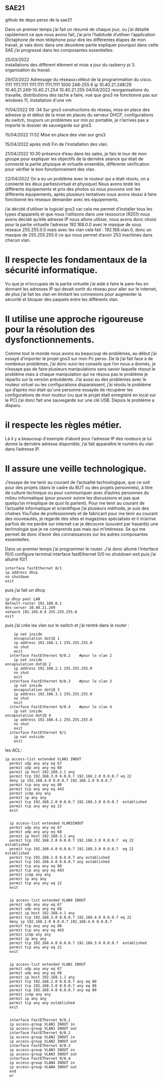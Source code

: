 ## SAE21
github de depo perso de la sae21

Dans un premier temps j’ai fait un résumé de chaque jour, ou j’ai détaillé rapidement ce que nous avons fait, j’ai pris l’habitude d’utiliser l’application Dictaphone de mon téléphone pour dire les différentes étapes de mon travail, je vais donc dans une deuxième partie expliquer pourquoi dans cette SAE j’ai progressé dans les composantes essentielles. 

25/03/2022            
installations  des différent élèment et mise a jour du rasberry pi 3.
organisation du travail.

29/03/2022
Adressage du réseaux+début de la programmation du cisco. 
1111 1111.1111 1111.1111 1111.1111 1000
248-255 6 ip
10.40.21.248/29
10.40.21.249-10.40.21.254
10.40.21.255
04/04/2022 reorganisations du travaille, distributions des tache a faire, vue que gns3 ne fonctionne pas sur windows 11, installation d'une vm

11/04/2022  09 :34
Sur gns3 constructions du réseau, mise en place des adresse ip et début de la mise en places du serveur DHCP, configurations du switch, toujours un problèmes sur min pc portable, je n’arrives pas a importé le dossier de sauvegarde sur gns3.

15/04/2022        11:52
Mise en place des vlan sur gns3.

15/04/2022 après midi 
Fin de l’installation des vlan. 

21/04/2022 10:30 
présence d’eau dans les sales, je fais le tour de mon groupe pour expliquer les objectifs de la dernière séance qui était de connecté la partie physique et virtuelle ensemble, différente vérification pour vérifier le bon fonctionnement des vlan. 

22/04/2022 
On a eu un problème avec le routeur qui a était résolu, on a connecté les deux parties(virtuel et physique) 
Nous avons testé les différents équipements et prix des photos où nous pouvons voir les différents équipements, après plusieurs tentatives nous avons réussi à faire fonctionné les réseaux demander avec les équipements.


j’ai décidé d’utiliser le logiciel gns3 car cela me permet d’installer tous les types d’appareils et que nous l’utilisons dans une ressource (R201) 
nous avons décidé qu’elle adresse IP nous allons utiliser, nous avons donc choisi pour la partie virtuelle l’adresse 192.168.0.0 avec le masque de sous réseaux 255.255.0.0 mais avec les vlan cela fait : 192.168.vlan.0, donc un masque de 255.255.255.0 ce qui nous permet d’avoir 253 machines dans chacun vlan.

# Il respecte les fondamentaux de la sécurité informatique. 
Vu que je m’occupais de la partie virtuelle j’ai aidé à faire le pare-feu en donnant les adresses IP qui devait sortir du réseau pour aller sur le internet, de plus j’ai fait les vlan en limitant les connexions pour augmenter la sécurité et bloquer des paquets entre les différents vlan. 
# Il utilise une approche rigoureuse pour la résolution des dysfonctionnements. 
Comme tout le monde nous avons eu beaucoup de problèmes, au début j’ai essayé d’importer le projet gns3 sur mon Pc perso. De là j’ai fait face à de nombreux problèmes, j’ai donc suivi les conseils que l’on nous a donnés, je n’essaye pas de faire plusieurs manipulations sans savoir laquelle résout le problème mais à chaque manipulation qui ne résous pas le problème je répartis sur la version précédente. J’ai aussi eu des problèmes avec le routeur virtuel ou les configurations disparaissent, j’ai résolu le problème qui d’après moi était qu'une personne essayée de récupérer les configurations de mon routeur (vu que le projet était enregistré en local sur le PC) j’ai donc fait une sauvegarde sur une clé USB. Depuis le problème a disparu. 
# il respecte les règles métier. 
Là il y a beaucoup d'exemple d’abord pour l’adresse IP des routeurs je lui donne la dernière adresse disponible, j’ai fait apparaître le numéro du vlan dans l’adresse IP.

# Il assure une veille technologique.
J’essaye de me tenir au courant de l’actualité technologique, que ce soit pour des projets (dans le cadre du BUT ou des projets personnels), à titre de culture technique ou pour communiquer avec d’autres personnes du milieu informatique (pour pouvoir suivre les discussions et pas que quelqu’un m’explique de quoi ils parlent).
Pour me tenir au courant de l’actualité informatique et scientifique j’ai plusieurs méthode, je suis des chaînes YouTube de professionnels et de fabricant pour me tenir au courant des nouveautés, je regarde des sites et magazines spécialisés et il m’arrive parfois de me perdre sur internet car je découvre (souvent par hasards) une technologie que je ne comprends pas mais qui m’intéresse. Se qui me permet de donc d’avoir des connaissances sur les autres composantes essentielles.


Dans un premier temps j’ai programmer le router.
J’ai donc allumé l’interface f0/0
  configure terminal 
    interface fastEthernet 0/0
    no shutdown
    exit
    puis j’ai allumé f0/1

    interface fastEthernet 0/1
    ip address dhcp
    no shutdown 
    exit 
   
puis j’ai fait un dhcp

    ip dhcp pool LAN
    default-router 192.168.0.1
    dns-server 10.40.21.249
    network 192.168.0.0 255.255.255.0
    exit
puis j’ai crée les vlan sur le switch et j’ai rentré dans le router :
``` interface FastEthernet 0/0.1    #pour le vlan 1
    ip nat inside
  	encapsulation dot1Q 1
  	ip address 192.168.1.1 255.255.255.0
	no shut
  	exit
  interface FastEthernet 0/0.2    #pour le vlan 2
  	ip nat inside
encapsulation dot1Q 2
  	ip address 192.168.2.1 255.255.255.0
	no shut
  	exit
  interface FastEthernet 0/0.3    #pour le vlan 3
  	ip nat inside
	encapsulation dot1Q 3
  	ip address 192.168.3.1 255.255.255.0
	no shut
  	exit
  interface FastEthernet 0/0.4    #pour le vlan 4
  	ip nat inside
encapsulation dot1Q 4
  	ip address 192.168.4.1 255.255.255.0
	no shut
  	exit
  interface FastEthernet 0/1
  	ip nat outside
  	exit
 ```
   
   
    
les ACL:
 ```
 ip access-list extended VLAN1 INOUT
   permit udp any any eq 67   
   permit udp any any eq 68  
   permit ip host 192.168.2.1 any
   permit tcp 192.168.3.0 0.0.0.7 192.168.2.0 0.0.0.7 eq 22
   deny ip 192.168.4.0 0.0.0.7 192.168.2.0 0.0.0.7
   permit tcp any any eq 80
   permit tcp any any eq 443
   permit icmp any any 
   permit ip any any 
   permit tcp 192.168.2.0 0.0.0.7 192.168.3.0 0.0.0.7  established
   permit tcp any any eq 22
   exit


   ip access-list extended VLAN3INOUT
   permit udp any any eq 67
   permit udp any any eq 68
   permit ip host 192.168.3.1 any
   permit tcp 192.168.2.0 0.0.0.7 192.168.3.0 0.0.0.7  eq 22 established
   permit tcp 192.168.4.0 0.0.0.7 192.168.3.0 0.0.0.7  eq 22 established
   permit tcp 192.168.2.0 0.0.0.7 any established
   permit tcp 192.168.4.0 0.0.0.7 any established
   permit tcp any any eq 80
   permit tcp any any eq 443
   permit icmp any any
   permit ip any any
   permit tcp any any eq 22
   exit


   ip access-list extended VLAN4 INOUT
   permit udp any any eq 67
   permit udp any any eq 68
   permit ip host 192.168.4.1 any
   permit tcp 192.168.3.0 0.0.0.7 192.168.4.0 0.0.0.7 eq 22
   deny ip 192.168.2.0 0.0.0.7 192.168.4.0 0.0.0.7
   permit tcp any any eq 80
   permit tcp any any eq 443
   permit icmp any any 
   permit ip any any
   permit tcp 192.168.4.0 0.0.0.7 192.168.3.0 0.0.0.7  established
   permit tcp any any eq 22
   exit


   ip access-list extended VLAN1 INOUT
   permit udp any any eq 67
   permit udp any any eq 68
   permit ip host 192.168.1.1 any
   permit tcp 192.168.2.0 0.0.0.7 any eq 80
   permit tcp 192.168.3.0 0.0.0.7 any eq 80
   permit tcp 192.168.4.0 0.0.0.7 any eq 80
   permit icmp any any
   permit ip any any
   permit tcp any any established
   exit


   interface FastEThernet 0/0.1
   ip access-group VLAN1 INOUT in
   ip access-group VLAN1 INOUT out
   interface FastEThernet 0/0.2
   ip access-group VLAN2 INOUT in
   ip access-group VLAN2 INOUT out
   interface FastEThernet 0/0.3
   ip access-group VLAN3 INOUT in
   ip access-group VLAN3 INOUT out
   interface FastEThernet 0/0.4
   ip access-group VLAN4 INOUT in
   ip access-group VLAN4 INOUT out
   end
   wr




